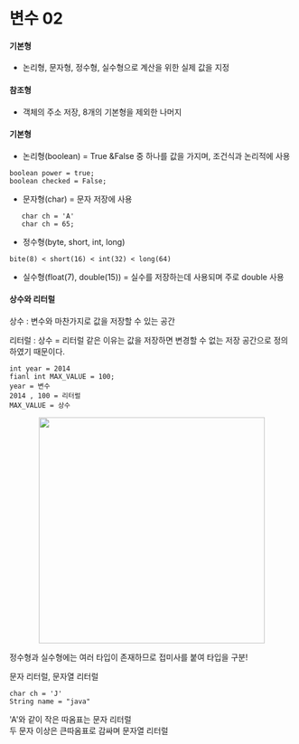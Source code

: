 # 변수 02

<div>

#### 기본형
- 논리형, 문자형, 정수형, 실수형으로 계산을 위한 실제 값을 지정

#### 참조형
- 객체의 주소 저장, 8개의 기본형을 제외한 나머지

#### 기본형
- 논리형(boolean) = True &False 중 하나를 값을 가지며, 조건식과 논리적에 사용
```
boolean power = true;
boolean checked = False;
```

- 문자형(char) = 문자 저장에 사용
```
   char ch = 'A'
   char ch = 65;
```
- 정수형(byte, short, int, long)
```
bite(8) < short(16) < int(32) < long(64)
```
- 실수형(float(7), double(15)) = 실수를 저장하는데 사용되며 주로 double 사용


#### 상수와 리터럴

상수 : 변수와 마찬가지로 값을 저장할 수 있는 공간

리터럴 : 상수 = 리터럴 같은 이유는 값을 저장하면 변경할 수 없는 저장 공간으로 정의하였기 때문이다. 


    int year = 2014
    fianl int MAX_VALUE = 100;
    year = 변수
    2014 , 100 = 리터럴
    MAX_VALUE = 상수
<p align = "center"><img src = "https://blog.kakaocdn.net/dn/FLmZm/btrj2z46Wap/VI34c5WJYvOHPNtR4bdsDk/img.png" whidth=400 height=400 ></p>
정수형과 실수형에는 여러 타입이 존재하므로 접미사를 붙여 타입을 구분!<br>

문자 리터럴, 문자열 리터럴

    char ch = 'J'
    String name = "java"

'A'와 같이 작은 따옴표는 문자 리터럴<br>
두 문자 이상은 큰따옴표로 감싸며 문자열 리터럴<br>

</div>

